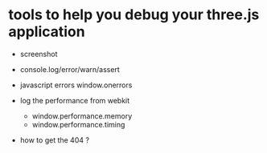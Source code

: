 tools to help you debug your three.js application
=================================================
* screenshot
* console.log/error/warn/assert
* javascript errors window.onerrors
* log the performance from webkit
  * window.performance.memory
  * window.performance.timing


* how to get the 404 ?

